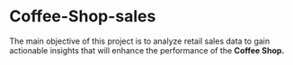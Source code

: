 # Coffee-Shop-sales

The main objective of this project is to analyze retail sales data to gain actionable insights that will enhance the performance of the **Coffee Shop.**
